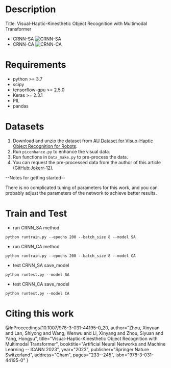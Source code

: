 # Description
Title: Visual-Haptic-Kinesthetic Object Recognition with Multimodal Transformer
- CRNN-SA
![CRNN-SA](./fig/pic11.png)
- CRNN-CA
![CRNN-CA](./fig/pic22.png)

# Requirements
- python >= 3.7
- scipy
- tensorflow-gpu >= 2.5.0
- Keras >= 2.3.1
- PIL
- pandas

# Datasets
1. Download and unzip the dataset from [AU Dataset for Visuo-Haptic Object Recognition for Robots](https://doi.org/10.6084/m9.figshare.14222486).
2. Run `picenhance.py` to enhance the visual data.
3. Run functions in `Data_make.py` to pre-process the data.
4. You can request the pre-processed data from the author of this article (GitHub:Jokerr-12).

--Notes for getting started--

There is no complicated tuning of parameters for this work, and you can probably adjust the parameters of the network to achieve better results.
# Train and Test
- run CRNN_SA method
```shell
python runtrain.py --epochs 200 --batch_size 8 --model SA
```
- run CRNN_CA method
```shell
python runtrain.py --epochs 200 --batch_size 8 --model CA
```
- test CRNN_SA save_model
```shell
python runtest.py --model SA
```
- test CRNN_CA save_model
```shell
python runtest.py --model CA
```

# Citing this work

@InProceedings{10.1007/978-3-031-44195-0_20,
author="Zhou, Xinyuan
and Lan, Shiyong
and Wang, Wenwu
and Li, Xinyang
and Zhou, Siyuan
and Yang, Hongyu",
title="Visual-Haptic-Kinesthetic Object Recognition with Multimodal Transformer",
booktitle="Artificial Neural Networks and Machine Learning -- ICANN 2023",
year="2023",
publisher="Springer Nature Switzerland",
address="Cham",
pages="233--245",
isbn="978-3-031-44195-0"
}

